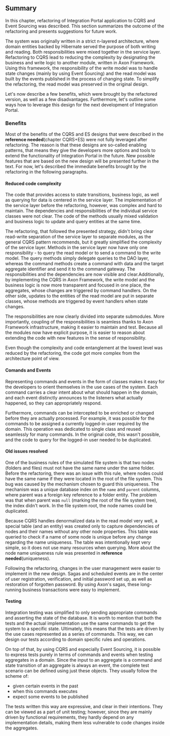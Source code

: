 ## Summary

In this chapter, refactoring of Integration Portal application to CQRS and Event Sourcing was described. This section summarizes the outcome of the refactoring and presents suggestions for future work.

The system was originally written in a strict n-layered architecture, where domain entities backed by Hibernate served the purpose of both writing and reading. Both responsibilities were mixed together in the service layer. Refactoring to CQRS lead to reducing the complexity by designating the business and write logic to another module, written in Axon Framework. Using this framework, the responsibility of the write model was to handle state changes (mainly by using Event Sourcing) and the read model was built by the events published in the process of changing state. To simplify the refactoring, the read model was preserved in the original design.

Let's now describe a few benefits, which were brought by the refactored version, as well as a few disadvantages. Furthermore, let's outline some ways how to leverage this design for the next development of Integration Portal.

### Benefits

Most of the benefits of the CQRS and ES designs that were described in the **reference needed**(chapter CQRS+ES) were not fully leveraged after refactoring. The reason is that these designs are so-called enabling patterns, that means they give the developers more options and tools to extend the functionality of Integration Portal in the future. New possible features that are based on the new design will be presented further in the text. For now, let's described the immediate benefits brought by the refactoring in the following paragraphs.

#### Reduced code complexity

The code that provides access to state transitions, business logic, as well as querying for data is centered in the service layer. The implementation of the service layer before the refactoring, however, was complex and hard to maintain. The dependencies and responsibilities of the individual service classes were not clear. The code of the methods usually mixed validation and business logic to update and query entities at the same time.

The refactoring, that followed the presented strategy, didn't bring clear read-write separation of the service layer to separate modules, as the general CQRS pattern recommends, but it greatly simplified the complexity of the service layer. Methods in the service layer now have only one responsibility - to query the read model or to send a command to the write model. The query methods simply delegate queries to the DAO layer, whereas the command methods create a command with data and the target aggregate identifier and send it to the command gateway. The responsibilities and the dependencies are now visible and clear.Additionally, by implementing the CQRS in Axon Framework, the write model and the business logic is now more transparent and focused in one place, the aggregates, whose changes are triggered by command handlers. On the other side, updates to the entities of the read model are put in separate classes, whose methods are triggered by event handlers when state changes.

The responsibilities are now clearly divided into separate submodules. More importantly, coupling of the responsibilities is seamless thanks to Axon Framework infrastructure, making it easier to maintain and test.
Because all the modules now have explicit purpose, it is easier to reason about extending the code with new features in the sense of responsibility.

Even though the complexity and code entanglement at the lowest level was reduced by the refactoring, the code got more complex from the architecture point of view.

#### Comands and Events

Representing commands and events in the form of classes makes it easy for the developers to orient themselves in the use cases of the system. Each command carries a clear intent about what should happen in the domain, and each event distinctly announces to the listeners what actually happened, so they can appropriately respond.

Furthermore, commands can be intercepted to be enriched or changed before they are actually processed. For example, it was possible for the commands to be assigned a currently logged-in user required by the domain. This operation was dedicated to single class and reused seamlessly for many commands. In the original code, this wasn't possible, and the code to query for the logged-in user needed to be duplicated.

#### Old issues resolved

One of the business rules of the simulated file system is that two nodes (folders and files) must not have the same name under the same folder. Before the refactoring, there was an issue with this rule, where nodes could have the same name if they were located in the root of the file system. This bug was caused by the mechanism chosen to guard this uniqueness. The mechanism was a unique database index on the `name` and `parent` columns, where parent was a foreign key reference to a folder entity. The problem was that when parent was `null` (marking the root of the file system tree), the index didn't work. In the file system root, the node names could be duplicated.

Because CQRS handles denormalized data in the read model very well, a special table (and an entity) was created only to capture dependencies of nodes and their names without any other node properties. This table was queried to check if a name of some node is unique before any change regarding the name uniqueness. The table was intentionally kept very simple, so it does not use many resources when querying. More about the node name uniqueness rule was presented in **reference needed**(uniqueness).

Following the refactoring, changes in the user management were easier to implement in the new design. Sagas and scheduled events are in the center of user registration, verification, and initial password set up, as well as restoration of forgotten password. By using Axon's sagas, these long-running business transactions were easy to implement.

#### Testing

Integration testing was simplified to only sending appropriate commands and asserting the state of the database. It is worth to mention that both the tests and the actual implementation use the same commands to get the system to a specific state. Ultimately, this means that the tests are driven by the use cases represented as a series of commands. This way, we can design our tests according to domain specific rules and operations.

On top of that, by using CQRS and especially Event Sourcing, it is possible to express tests purely in terms of commands and events when testing aggregates in a domain. Since the input to an aggregate is a command and state transition of an aggregate is always an event, the complete test scenario can be defined using just these objects. They usually follow the scheme of:

- given certain events in the past
- when this commands executes
- expect some events to be published

The tests written this way are expressive, and clear in their intentions. They can be viewed as a part of unit testing; however, since they are mainly driven by functional requirements, they hardly depend on any implementation details, making them less vulnerable to code changes inside the aggregates.